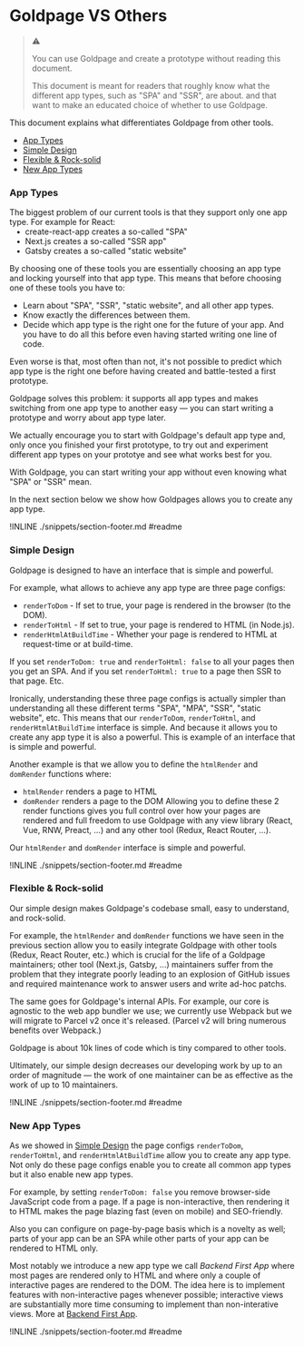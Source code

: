 # Goldpage VS Others

> :warning:
>
> You can use Goldpage and create a prototype without reading this document.
>
> This document is meant for readers
> that roughly know what the different app types, such as "SPA" and "SSR", are about.
> and that want to make an educated choice of whether to use Goldpage.

This document explains what differentiates Goldpage from other tools.

- [App Types](#app-types)
- [Simple Design](#simple-design)
- [Flexible & Rock-solid](#flexible--rock-solid)
- [New App Types](#new-app-types)

### App Types

The biggest problem of our current tools is that they support only one app type.
For example for React:
<br/> &nbsp;&nbsp;&nbsp;&#8226;&nbsp;
create-react-app creates a so-called "SPA"
<br/> &nbsp;&nbsp;&nbsp;&#8226;&nbsp;
Next.js creates a so-called "SSR app"
<br/> &nbsp;&nbsp;&nbsp;&#8226;&nbsp;
Gatsby creates a so-called "static website"
<br/>

By choosing one of these tools you are essentially choosing an app type and locking yourself into that app type.
This means that before choosing one of these tools you have to:
- Learn about "SPA", "SSR", "static website", and all other app types.
- Know exactly the differences between them.
- Decide which app type is the right one for the future of your app.
And you have to do all this before even having started writing one line of code.

Even worse is that,
most often than not,
it's not possible to predict which app type
is the right one
before having created and battle-tested a first prototype.

Goldpage solves this problem:
it supports all app types and makes switching from one app type to another easy &mdash;
you can start writing a prototype and worry about app type later.

We actually encourage you to start with Goldpage's default app type and,
only once you finished your first prototype,
to try out and experiment different app types on your prototye
and see what works best for you.

With Goldpage,
you can start writing your app without even knowing
what "SPA" or "SSR" mean.

In the next section below we show
how Goldpages allows you to create any app type.

!INLINE ./snippets/section-footer.md #readme



### Simple Design

Goldpage is designed to have an interface that is simple and powerful.

For example,
what allows to achieve any app type are three page configs:
- `renderToDom` - If set to true, your page is rendered in the browser (to the DOM).
- `renderToHtml` - If set to true, your page is rendered to HTML (in Node.js).
- `renderHtmlAtBuildTime` - Whether your page is rendered to HTML at request-time or at build-time.

If you set `renderToDom: true` and `renderToHtml: false` to all your pages then you get an SPA.
And if you set `renderToHtml: true` to a page then SSR to that page. Etc.

Ironically,
understanding these three page configs is actually simpler than understanding all these different terms "SPA", "MPA", "SSR", "static website", etc. This means that our `renderToDom`, `renderToHtml`, and `renderHtmlAtBuildTime` interface is simple. And because it allows you to create any app type it is also a powerful. This is example of an interface that is simple and powerful.

Another example
is that we allow you to define the `htmlRender` and `domRender` functions where:
- `htmlRender` renders a page to HTML
- `domRender` renders a page to the DOM
Allowing you to define these 2 render functions gives you full control over how your pages are rendered
and full freedom to use Goldpage with any view library
(React, Vue, RNW, Preact, ...) and any other tool
(Redux, React Router, ...).

Our `htmlRender` and `domRender` interface is simple and powerful.

!INLINE ./snippets/section-footer.md #readme



### Flexible & Rock-solid

Our simple design makes
Goldpage's codebase small, easy to understand, and rock-solid.

For example,
the `htmlRender` and `domRender` functions we have seen in the previous section
allow you to easily integrate Goldpage with other tools (Redux, React Router, etc.) which
is crucial for the life of a Goldpage maintainers;
other tool (Next.js, Gatsby, ...) maintainers suffer from the problem that they integrate poorly leading to an explosion of GitHub issues and required maintenance work to answer users and write ad-hoc patchs.

The same goes for Goldpage's internal APIs.
For example, our core is agnostic to the web app bundler we use;
we currently use Webpack but we will migrate to Parcel v2 once it's released.
(Parcel v2 will bring numerous benefits over Webpack.)

Goldpage is about 10k lines of code
which is tiny compared to other tools.

Ultimately, our simple design decreases our developing work by up to an order of magnitude &mdash;
the work of one maintainer can be as effective as the work of up to 10 maintainers.

!INLINE ./snippets/section-footer.md #readme



### New App Types

As we showed in
[Simple Design](#simple-design)
the page configs `renderToDom`, `renderToHtml`, and `renderHtmlAtBuildTime`
allow you to create any app type.
Not only do these page configs enable you to create all common app types but it also enable new app types.

For example,
by setting `renderToDom: false` you remove browser-side JavaScript code from a page.
If a page is non-interactive, then
rendering it to HTML makes the page blazing fast (even on mobile) and SEO-friendly.

Also you can configure on page-by-page basis which is a novelty as well;
parts of your app can be an SPA while other parts of your app can be rendered to HTML only.

Most notably we introduce a new app type we call *Backend First App* where
most pages are rendered only to HTML and where only a couple of interactive pages are rendered to the DOM.
The idea here is to implement features with non-interactive pages whenever possible;
interactive views are substantially more time consuming to implement than non-interative views.
More at [Backend First App](/docs/bfa.md).

!INLINE ./snippets/section-footer.md #readme



